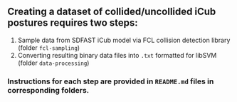 ## Creating a dataset of collided/uncollided iCub postures requires two steps:
1) Sample data from SDFAST iCub model via FCL collision detection library (folder `fcl-sampling`)
2) Converting resulting binary data files into `.txt` formatted for libSVM (folder `data-processing`)

### Instructions for each step are provided in `README.md` files in corresponding folders.

